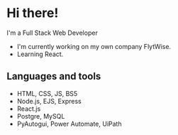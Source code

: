 # Hi there!

I'm a Full Stack Web Developer

- I'm currently working on my own company FlytWise. <br>
- Learning React. <br>

## Languages and tools
- HTML, CSS, JS, BS5
- Node.js, EJS, Express
- React.js
- Postgre, MySQL
- PyAutogui, Power Automate, UiPath
